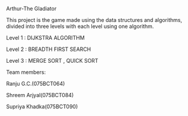 Arthur-The Gladiator

This project is the game made using the data structures and algorithms, divided into three levels with each level using one algorithm.


Level 1 : DIJKSTRA ALGORITHM

Level 2 : BREADTH FIRST SEARCH

Level 3 : MERGE SORT , QUICK SORT

Team members:

Ranju G.C.(075BCT064)

Shreem Arjyal(075BCT084)

Supriya Khadka(075BCT090)
